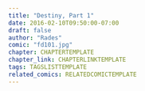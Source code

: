 ```yaml
---
title: "Destiny, Part 1"
date: 2016-02-10T09:50:00-07:00
draft: false
author: "Rades"
comic: "fd101.jpg"
chapter: CHAPTERTEMPLATE
chapter_link: CHAPTERLINKTEMPLATE
tags: TAGSLISTTEMPLATE
related_comics: RELATEDCOMICTEMPLATE
---
```

